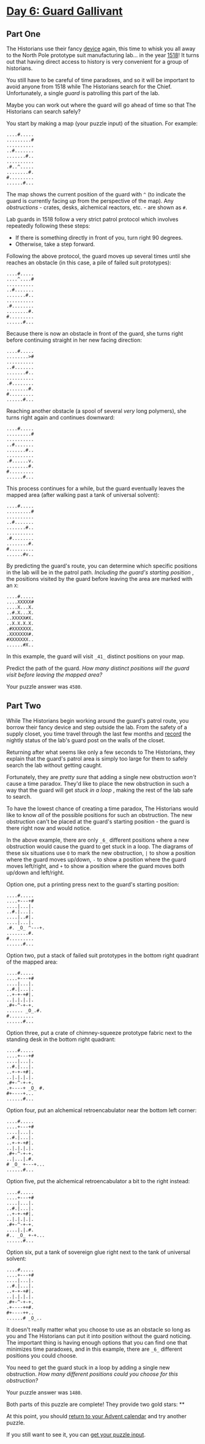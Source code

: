 # [Day 6: Guard Gallivant](https://adventofcode.com/2024/day/6)
## Part One

The Historians use their fancy [device](https://adventofcode.com/2024/day/4) again, this time to whisk you all
away to the North Pole prototype suit manufacturing lab... in the year
[1518](https://adventofcode.com/2018/day/5)! It turns out that having direct access to history is very
convenient for a group of historians.

You still have to be careful of time paradoxes, and so it will be important to
avoid anyone from 1518 while The Historians search for the Chief.
Unfortunately, a single _guard_ is patrolling this part of the lab.

Maybe you can work out where the guard will go ahead of time so that The
Historians can search safely?

You start by making a map (your puzzle input) of the situation. For example:

    
    
    ....#.....
    .........#
    ..........
    ..#.......
    .......#..
    ..........
    .#..^.....
    ........#.
    #.........
    ......#...
    

The map shows the current position of the guard with `^` (to indicate the
guard is currently facing _up_ from the perspective of the map). Any
_obstructions_ \- crates, desks, alchemical reactors, etc. - are shown as `#`.

Lab guards in 1518 follow a very strict patrol protocol which involves
repeatedly following these steps:

  * If there is something directly in front of you, turn right 90 degrees.
  * Otherwise, take a step forward.

Following the above protocol, the guard moves up several times until she
reaches an obstacle (in this case, a pile of failed suit prototypes):

    
    
    ....#.....
    ....^....#
    ..........
    ..#.......
    .......#..
    ..........
    .#........
    ........#.
    #.........
    ......#...
    

Because there is now an obstacle in front of the guard, she turns right before
continuing straight in her new facing direction:

    
    
    ....#.....
    ........>#
    ..........
    ..#.......
    .......#..
    ..........
    .#........
    ........#.
    #.........
    ......#...
    

Reaching another obstacle (a spool of several _very_ long polymers), she turns
right again and continues downward:

    
    
    ....#.....
    .........#
    ..........
    ..#.......
    .......#..
    ..........
    .#......v.
    ........#.
    #.........
    ......#...
    

This process continues for a while, but the guard eventually leaves the mapped
area (after walking past a tank of universal solvent):

    
    
    ....#.....
    .........#
    ..........
    ..#.......
    .......#..
    ..........
    .#........
    ........#.
    #.........
    ......#v..
    

By predicting the guard's route, you can determine which specific positions in
the lab will be in the patrol path. _Including the guard's starting position_
, the positions visited by the guard before leaving the area are marked with
an `X`:

    
    
    ....#.....
    ....XXXXX#
    ....X...X.
    ..#.X...X.
    ..XXXXX#X.
    ..X.X.X.X.
    .#XXXXXXX.
    .XXXXXXX#.
    #XXXXXXX..
    ......#X..
    

In this example, the guard will visit `_41_` distinct positions on your map.

Predict the path of the guard. _How many distinct positions will the guard
visit before leaving the mapped area?_

Your puzzle answer was `4580`.

## Part Two

While The Historians begin working around the guard's patrol route, you borrow
their fancy device and step outside the lab. From the safety of a supply
closet, you time travel through the last few months and [record](https://adventofcode.com/2018/day/4)
the nightly status of the lab's guard post on the walls of the closet.

Returning after what seems like only a few seconds to The Historians, they
explain that the guard's patrol area is simply too large for them to safely
search the lab without getting caught.

Fortunately, they are _pretty sure_ that adding a single new obstruction
_won't_ cause a time paradox. They'd like to place the new obstruction in such
a way that the guard will get _stuck in a loop_ , making the rest of the lab
safe to search.

To have the lowest chance of creating a time paradox, The Historians would
like to know _all_ of the possible positions for such an obstruction. The new
obstruction can't be placed at the guard's starting position - the guard is
there right now and would notice.

In the above example, there are only `_6_` different positions where a new
obstruction would cause the guard to get stuck in a loop. The diagrams of
these six situations use `O` to mark the new obstruction, `|` to show a
position where the guard moves up/down, `-` to show a position where the guard
moves left/right, and `+` to show a position where the guard moves both
up/down and left/right.

Option one, put a printing press next to the guard's starting position:

    
    
    ....#.....
    ....+---+#
    ....|...|.
    ..#.|...|.
    ....|..#|.
    ....|...|.
    .#. _O_ ^---+.
    ........#.
    #.........
    ......#...
    

Option two, put a stack of failed suit prototypes in the bottom right quadrant
of the mapped area:

    
    
    ....#.....
    ....+---+#
    ....|...|.
    ..#.|...|.
    ..+-+-+#|.
    ..|.|.|.|.
    .#+-^-+-+.
    ...... _O_.#.
    #.........
    ......#...
    

Option three, put a crate of chimney-squeeze prototype fabric next to the
standing desk in the bottom right quadrant:

    
    
    ....#.....
    ....+---+#
    ....|...|.
    ..#.|...|.
    ..+-+-+#|.
    ..|.|.|.|.
    .#+-^-+-+.
    .+----+ _O_ #.
    #+----+...
    ......#...
    

Option four, put an alchemical retroencabulator near the bottom left corner:

    
    
    ....#.....
    ....+---+#
    ....|...|.
    ..#.|...|.
    ..+-+-+#|.
    ..|.|.|.|.
    .#+-^-+-+.
    ..|...|.#.
    # _O_ +---+...
    ......#...
    

Option five, put the alchemical retroencabulator a bit to the right instead:

    
    
    ....#.....
    ....+---+#
    ....|...|.
    ..#.|...|.
    ..+-+-+#|.
    ..|.|.|.|.
    .#+-^-+-+.
    ....|.|.#.
    #.. _O_ +-+...
    ......#...
    

Option six, put a tank of sovereign glue right next to the tank of universal
solvent:

    
    
    ....#.....
    ....+---+#
    ....|...|.
    ..#.|...|.
    ..+-+-+#|.
    ..|.|.|.|.
    .#+-^-+-+.
    .+----++#.
    #+----++..
    ......# _O_..
    

It doesn't really matter what you choose to use as an obstacle so long as you
and The Historians can put it into position without the guard noticing. The
important thing is having enough options that you can find one that minimizes
time paradoxes, and in this example, there are `_6_` different positions you
could choose.

You need to get the guard stuck in a loop by adding a single new obstruction.
_How many different positions could you choose for this obstruction?_

Your puzzle answer was `1480`.

Both parts of this puzzle are complete! They provide two gold stars: **

At this point, you should [return to your Advent calendar](https://adventofcode.com/2024) and try
another puzzle.

If you still want to see it, you can [get your puzzle input](https://adventofcode.com/2024/day/6/input).
